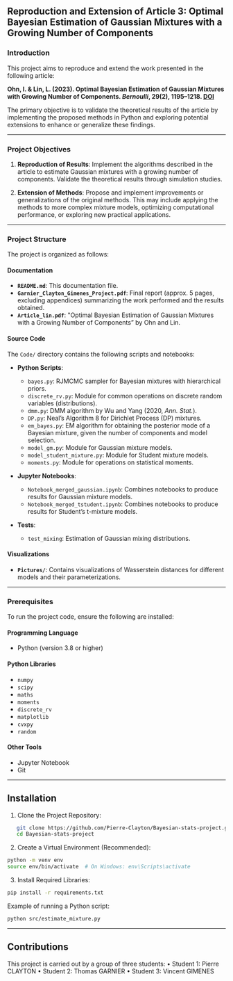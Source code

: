 ## Reproduction and Extension of Article 3: Optimal Bayesian Estimation of Gaussian Mixtures with a Growing Number of Components

### Introduction

This project aims to reproduce and extend the work presented in the following article:

**Ohn, I. & Lin, L. (2023). Optimal Bayesian Estimation of Gaussian Mixtures with Growing Number of Components. _Bernoulli_, 29(2), 1195–1218. [DOI](https://doi.org/10.3150/22-BEJ1495)**

The primary objective is to validate the theoretical results of the article by implementing the proposed methods in Python and exploring potential extensions to enhance or generalize these findings.

---

### Project Objectives

1. **Reproduction of Results**: Implement the algorithms described in the article to estimate Gaussian mixtures with a growing number of components. Validate the theoretical results through simulation studies.

2. **Extension of Methods**: Propose and implement improvements or generalizations of the original methods. This may include applying the methods to more complex mixture models, optimizing computational performance, or exploring new practical applications.

---

### Project Structure

The project is organized as follows:

#### Documentation
- **`README.md`**: This documentation file.
- **`Garnier_Clayton_Gimenes_Project.pdf`**: Final report (approx. 5 pages, excluding appendices) summarizing the work performed and the results obtained.
- **`Article_lin.pdf`**: "Optimal Bayesian Estimation of Gaussian Mixtures with a Growing Number of Components” by Ohn and Lin.

#### Source Code
The `Code/` directory contains the following scripts and notebooks:
- **Python Scripts**:
  - `bayes.py`: RJMCMC sampler for Bayesian mixtures with hierarchical priors.
  - `discrete_rv.py`: Module for common operations on discrete random variables (distributions).
  - `dmm.py`: DMM algorithm by Wu and Yang (2020, *Ann. Stat.*).
  - `DP.py`: Neal’s Algorithm 8 for Dirichlet Process (DP) mixtures.
  - `em_bayes.py`: EM algorithm for obtaining the posterior mode of a Bayesian mixture, given the number of components and model selection.
  - `model_gm.py`: Module for Gaussian mixture models.
  - `model_student_mixture.py`: Module for Student mixture models.
  - `moments.py`: Module for operations on statistical moments.

- **Jupyter Notebooks**:
  - `Notebook_merged_gaussian.ipynb`: Combines notebooks to produce results for Gaussian mixture models.
  - `Notebook_merged_tstudent.ipynb`: Combines notebooks to produce results for Student’s t-mixture models.

- **Tests**:
  - `test_mixing`: Estimation of Gaussian mixing distributions.

#### Visualizations
- **`Pictures/`**: Contains visualizations of Wasserstein distances for different models and their parameterizations.

---

### Prerequisites

To run the project code, ensure the following are installed:

#### Programming Language
- Python (version 3.8 or higher)

#### Python Libraries
- `numpy`
- `scipy`
- `maths`
- `moments`
- `discrete_rv`
- `matplotlib`
- `cvxpy`
- `random`

#### Other Tools
- Jupyter Notebook
- Git

---

## Installation

1. Clone the Project Repository:
```bash
   git clone https://github.com/Pierre-Clayton/Bayesian-stats-project.git
   cd Bayesian-stats-project
```

2.	Create a Virtual Environment (Recommended):
```bash
python -m venv env
source env/bin/activate  # On Windows: env\Scripts\activate
```

3.	Install Required Libraries:
```bash
pip install -r requirements.txt
```

Example of running a Python script:
```bash
python src/estimate_mixture.py
```

---
## Contributions

This project is carried out by a group of three students:
	•	Student 1: Pierre CLAYTON 
	•	Student 2: Thomas GARNIER 
	•	Student 3: Vincent GIMENES


